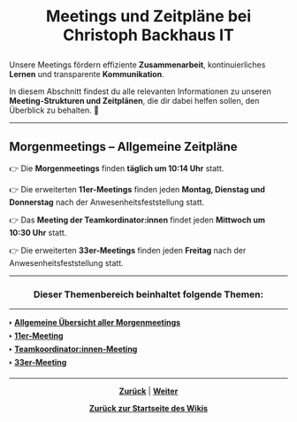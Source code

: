 # <p align="center">Meetings und Zeitpläne bei Christoph Backhaus IT</p>

Unsere Meetings fördern effiziente **Zusammenarbeit**, kontinuierliches **Lernen** und transparente **Kommunikation**.

In diesem Abschnitt findest du alle relevanten Informationen zu unseren **Meeting-Strukturen und Zeitplänen**, die dir dabei helfen sollen, den Überblick zu behalten. 🚀

---

## Morgenmeetings – Allgemeine Zeitpläne

👉 Die **Morgenmeetings** finden **täglich um 10:14 Uhr** statt.

👉 Die erweiterten **11er-Meetings** finden jeden **Montag, Dienstag und Donnerstag** nach der Anwesenheitsfeststellung statt.

👉 Das **Meeting der Teamkordinator:innen** findet jeden **Mittwoch um 10:30 Uhr** statt.

👉 Die erweiterten **33er-Meetings** finden jeden **Freitag** nach der Anwesenheitsfeststellung statt.

---

### <p align="center">Dieser Themenbereich beinhaltet folgende Themen:</p>

---

🢒 [**Allgemeine Übersicht aller Morgenmeetings**](/docs/03-meetings/01-allgemein/README.md) </br>
🢒 [**11er-Meeting**](/docs/03-meetings/02-11er/README.md) </br>
🢒 [**Teamkoordinator:innen-Meeting**](/docs/03-meetings/03-teamkoordination/README.md)</br>
🢒 [**33er-Meeting**](/docs/03-meetings/04-33er/README.md)</br>

---

<p align="center">
<a href="/docs/02-arbeiten_bei_nadoo/03-teams/02-team-archiv/README.md"><strong>Zurück</strong></a> | 
<a href="/docs/03-meetings/01-allgemein/README.md"><strong>Weiter</strong></a>
</p>

<p align="center"><a href="/docs/00-willkommen/README.md"><strong>Zurück zur Startseite des Wikis</strong></a></p>


